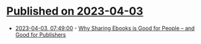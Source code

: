 # [Published on 2023-04-03](index.md)

* [2023-04-03, 07:49:00](https://soylentnews.org/article.pl?sid=23/04/02/1312201&from=rss) - [Why Sharing Ebooks is Good for People – and Good for Publishers](https://soylentnews.org/article.pl?sid=23/04/02/1312201&from=rss)
